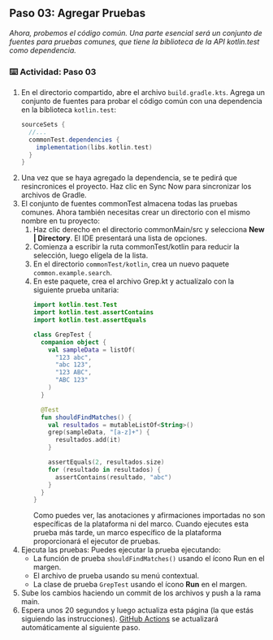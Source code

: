 

<!--
  <<< Author notes: Step 3 >>>
  Start this step by acknowledging the previous step.
  Define terms and link to docs.github.com.
  TBD-step-3-notes.
-->

## Paso 03: Agregar Pruebas

_Ahora, probemos el código común. Una parte esencial será un conjunto de fuentes para pruebas comunes, que tiene la biblioteca de la API kotlin.test como dependencia._

### :keyboard: Actividad: Paso 03

1. En el directorio compartido, abre el archivo `build.gradle.kts`. Agrega un conjunto de fuentes para probar el código común con una dependencia en la biblioteca `kotlin.test`:
    ```gradle
    sourceSets {
      //...
      commonTest.dependencies {
        implementation(libs.kotlin.test)
      }
    }
    ```
1. Una vez que se haya agregado la dependencia, se te pedirá que resincronices el proyecto. Haz clic en Sync Now para sincronizar los archivos de Gradle.
1. El conjunto de fuentes commonTest almacena todas las pruebas comunes. Ahora también necesitas crear un directorio con el mismo nombre en tu proyecto:
    1. Haz clic derecho en el directorio commonMain/src y selecciona **New | Directory**. El IDE presentará una lista de opciones.
    1. Comienza a escribir la ruta commonTest/kotlin para reducir la selección, luego elígela de la lista.
    1. En el directorio `commonTest/kotlin`, crea un nuevo paquete `common.example.search`.
    1. En este paquete, crea el archivo Grep.kt y actualízalo con la siguiente prueba unitaria:
          ```kotlin
          import kotlin.test.Test
          import kotlin.test.assertContains
          import kotlin.test.assertEquals

          class GrepTest {
            companion object {
              val sampleData = listOf(
                "123 abc",
                "abc 123",
                "123 ABC",
                "ABC 123"
              )
            }

            @Test
            fun shouldFindMatches() {
              val resultados = mutableListOf<String>()
              grep(sampleData, "[a-z]+") {
                resultados.add(it)
              }

              assertEquals(2, resultados.size)
              for (resultado in resultados) {
                assertContains(resultado, "abc")
              }
            }
          }
          ```
          Como puedes ver, las anotaciones y afirmaciones importadas no son específicas de la plataforma ni del marco. Cuando ejecutes esta prueba más tarde, un marco específico de la plataforma proporcionará el ejecutor de pruebas.
1. Ejecuta las pruebas: Puedes ejecutar la prueba ejecutando:
    - La función de prueba `shouldFindMatches()` usando el ícono Run en el margen.
    - El archivo de prueba usando su menú contextual.
    - La clase de prueba `GrepTest` usando el ícono **Run** en el margen.
1. Sube los cambios haciendo un commit de los archivos y push a la rama main.
1. Espera unos 20 segundos y luego actualiza esta página (la que estás siguiendo las instrucciones). [GitHub Actions](https://docs.github.com/en/actions) se actualizará automáticamente al siguiente paso.


